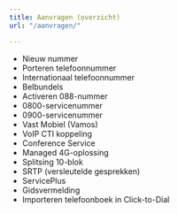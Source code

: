 ```yaml
---
title: Aanvragen (overzicht)
url: "/aanvragen/"

---
```

* Nieuw nummer
* Porteren telefoonnummer
* Internationaal telefoonnummer
* Belbundels
* Activeren 088-nummer
* 0800-servicenummer
* 0900-servicenummer
* Vast Mobiel (Vamos)
* VoIP CTI koppeling
* Conference Service
* Managed 4G-oplossing
* Splitsing 10-blok
* SRTP (versleutelde gesprekken)
* ServicePlus
* Gidsvermelding
* Importeren telefoonboek in Click-to-Dial